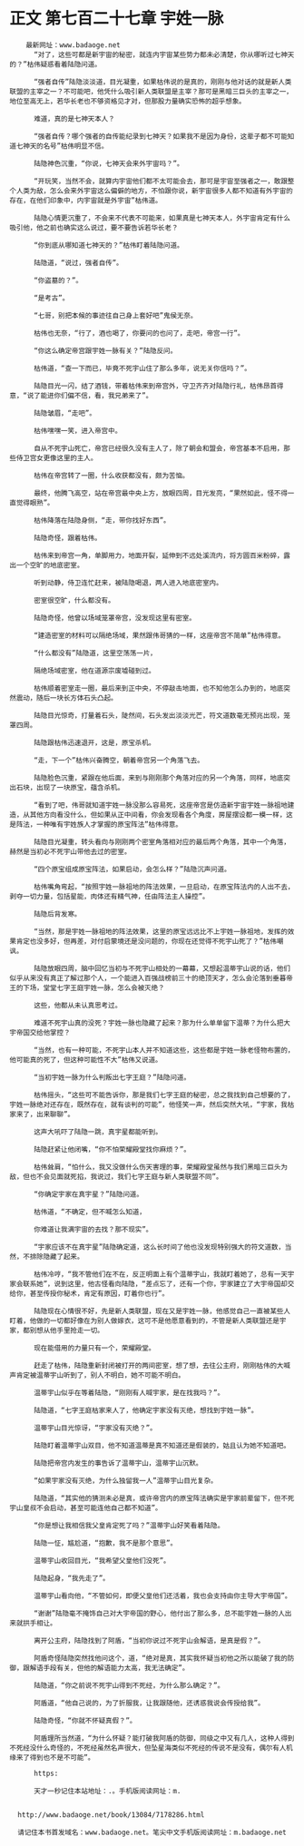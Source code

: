 # 正文 第七百二十七章 宇姓一脉
        最新网址：www.badaoge.net
          “对了，这些可都是新宇宙的秘密，就连内宇宙某些势力都未必清楚，你从哪听过七神天的？”枯伟疑惑看着陆隐问道。
      
          “强者自传”陆隐淡淡道，目光凝重，如果枯伟说的是真的，刚刚与他对话的就是新人类联盟的主宰之一？不可能吧，他凭什么吸引新人类联盟是主宰？那可是黑暗三巨头的主宰之一，地位至高无上，若华长老也不够资格见才对，但那股力量确实恐怖的超乎想象。
      
          难道，真的是七神天本人？
      
          “强者自传？哪个强者的自传能纪录到七神天？如果我不是因为身份，这辈子都不可能知道七神天的名号”枯伟明显不信。
      
          陆隐神色沉重，“你说，七神天会来外宇宙吗？”。
      
          “开玩笑，当然不会，就算内宇宙他们都不太可能会去，那可是宇宙至强者之一，敢跟整个人类为敌，怎么会来外宇宙这么偏僻的地方，不怕跟你说，新宇宙很多人都不知道有外宇宙的存在，在他们印象中，内宇宙就是外宇宙”枯伟道。
      
          陆隐心情更沉重了，不会来不代表不可能来，如果真是七神天本人，外宇宙肯定有什么吸引他，他之前也确实这么说过，要不要告诉若华长老？
      
          “你到底从哪知道七神天的？”枯伟盯着陆隐问道。
      
          陆隐道，“说过，强者自传”。
      
          “你盗墓的？”。
      
          “是考古”。
      
          “七哥，别把本候的事迹往自己身上套好吧”鬼侯无奈。
      
          枯伟也无奈，“行了，酒也喝了，你要问的也问了，走吧，帝宫一行”。
      
          “你这么确定帝宫跟宇姓一脉有关？”陆隐反问。
      
          枯伟道，“查一下而已，毕竟不死宇山住了那么多年，说无关你信吗？”。
      
          陆隐目光一闪，结了酒钱，带着枯伟来到帝宫外，守卫齐齐对陆隐行礼，枯伟昂首得意，“说了能进你们偏不信，看，我兄弟来了”。
      
          陆隐皱眉，“走吧”。
      
          枯伟嘿嘿一笑，进入帝宫中。
      
          自从不死宇山死亡，帝宫已经很久没有主人了，除了朝会和盟会，帝宫基本不启用，那些侍卫宫女更像这里的主人。
      
          枯伟在帝宫转了一圈，什么收获都没有，颇为苦恼。
      
          最终，他腾飞高空，站在帝宫最中央上方，放眼四周，目光发亮，“果然如此，怪不得一直觉得眼熟”。
      
          枯伟降落在陆隐身侧，“走，带你找好东西”。
      
          陆隐奇怪，跟着枯伟。
      
          枯伟来到帝宫一角，单脚用力，地面开裂，延伸到不远处溪流内，将方圆百米粉碎，露出一个空旷的地底密室。
      
          听到动静，侍卫连忙赶来，被陆隐喝退，两人进入地底密室内。
      
          密室很空旷，什么都没有。
      
          陆隐奇怪，他曾以场域笼罩帝宫，没发现这里有密室。
      
          “建造密室的材料可以隔绝场域，果然跟伟哥猜的一样，这座帝宫不简单”枯伟得意。
      
          “什么都没有”陆隐道，这里空荡荡一片，
      
          隔绝场域密室，他在道源宗废墟碰到过。
      
          枯伟顺着密室走一圈，最后来到正中央，不停敲击地面，也不知他怎么办到的，地底突然震动，随后一块长方体石头凸起。
      
          陆隐目光惊奇，打量着石头，陡然间，石头发出淡淡光芒，符文道数毫无预兆出现，笼罩四周。
      
          陆隐跟枯伟迅速退开，这是，原宝杀机。
      
          “走，下一个”枯伟兴奋腾空，朝着帝宫另一个角落飞去。
      
          陆隐脸色沉重，紧跟在他后面，来到与刚刚那个角落对应的另一个角落，同样，地底突出石块，出现了一块原宝，蕴含杀机。
      
          “看到了吧，伟哥就知道宇姓一脉没那么容易死，这座帝宫是仿造新宇宙宇姓一脉祖地建造，从其他方向看没什么，但如果从正中间看，你会发现看各个角度，房屋摆设都一模一样，这是阵法，一种唯有宇姓族人才掌握的原宝阵法”枯伟得意。
      
          陆隐目光凝重，转头看向与刚刚两个密室角落相对应的最后两个角落，其中一个角落，赫然是当初必不死宇山带他去过的密室。
      
          “四个原宝组成原宝阵法，如果启动，会怎么样？”陆隐沉声问道。
      
          枯伟嘴角弯起，“按照宇姓一脉祖地的阵法效果，一旦启动，在原宝阵法内的人出不去，剥夺一切力量，包括星能，肉体还有精气神，任由阵法主人操控”。
      
          陆隐后背发寒。
      
          “当然，那是宇姓一脉祖地的阵法效果，这里的原宝远远比不上宇姓一脉祖地，发挥的效果肯定也没多好，但再差，对付启蒙境还是没问题的，你现在还觉得不死宇山死了？”枯伟嘲讽。
      
          陆隐放眼四周，脑中回忆当初与不死宇山相处的一幕幕，又想起温蒂宇山说的话，他们似乎从来没有真正了解过那个人，一个能进入百强战榜前三十的绝顶天才，怎么会沦落到垂暮帝王的下场，堂堂七字王庭宇姓一脉，怎么会被灭绝？
      
          这些，他都从未认真思考过。
      
          难道不死宇山真的没死？宇姓一脉也隐藏了起来？那为什么单单留下温蒂？为什么把大宇帝国交给他掌控？
      
          “当然，也有一种可能，不死宇山本人并不知道这些，这些都是宇姓一脉老怪物布置的，他可能真的死了，但这种可能性不大”枯伟又说道。
      
          “当初宇姓一脉为什么判叛出七字王庭？”陆隐问道。
      
          枯伟摇头，“这些可不能告诉你，那是我们七字王庭的秘密，总之我找到自己想要的了，宇姓一脉绝对还存在，既然存在，就有谈判的可能”，他怪笑一声，然后突然大吼，“宇家，我枯家来了，出来聊聊”。
      
          这声大吼吓了陆隐一跳，真宇星都能听到。
      
          陆隐赶紧让他闭嘴，“你不怕荣耀殿堂找你麻烦？”。
      
          枯伟耸肩，“怕什么，我又没做什么伤天害理的事，荣耀殿堂虽然与我们黑暗三巨头为敌，但也不会见面就死掐，我说过，我们七字王庭与新人类联盟不同”。
      
          “你确定宇家在真宇星？”陆隐问道。
      
          枯伟道，“不确定，但不喊怎么知道，
      
          你难道让我满宇宙的去找？那不现实”。
      
          “宇家应该不在真宇星”陆隐确定道，这么长时间了他也没发现特别强大的符文道数，当然，不排除隐藏了起来。
      
          枯伟冷哼，“我不管他们在不在，反正明面上有个温蒂宇山，我就盯着她了，总有一天宇家会联系她”，说到这里，他古怪看向陆隐，“差点忘了，还有一个你，宇家建立了大宇帝国却交给你，甚至传授你秘术，肯定有原因，盯着你也行”。
      
          陆隐现在心情很不好，先是新人类联盟，现在又是宇姓一脉，他感觉自己一直被某些人盯着，他做的一切都好像在为别人做嫁衣，这可不是他愿意看到的，不管是新人类联盟还是宇家，都别想从他手里抢走一切。
      
          现在能借用的力量只有一个，荣耀殿堂。
      
          赶走了枯伟，陆隐重新封闭被打开的两间密室，想了想，去往公主府，刚刚枯伟的大喊声肯定被温蒂宇山听到了，别人不明白，她不可能不明白。
      
          温蒂宇山似乎在等着陆隐，“刚刚有人喊宇家，是在找我吗？”。
      
          陆隐道，“七字王庭枯家来人了，他确定宇家没有灭绝，想找到宇姓一脉”。
      
          温蒂宇山目光惊讶，“宇家没有灭绝？”。
      
          陆隐盯着温蒂宇山双目，他不知道温蒂是真不知道还是假装的，姑且认为她不知道吧。
      
          陆隐把帝宫内发生的事告诉了温蒂宇山，温蒂宇山沉默。
      
          “如果宇家没有灭绝，为什么独留我一人”温蒂宇山目光复杂。
      
          陆隐道，“其实他的猜测未必是真，或许帝宫内的原宝阵法确实是宇家前辈留下，但不死宇山皇叔不会启动，甚至可能连他自己都不知道”。
      
          “你是想让我相信我父皇肯定死了吗？”温蒂宇山好笑看着陆隐。
      
          陆隐一怔，尴尬道，“抱歉，我不是那个意思”。
      
          温蒂宇山收回目光，“我希望父皇他们没死”。
      
          陆隐起身，“我先走了”。
      
          温蒂宇山看向他，“不管如何，即便父皇他们还活着，我也会支持由你主导大宇帝国”。
      
          “谢谢”陆隐毫不掩饰自己对大宇帝国的野心，他付出了那么多，总不能宇姓一脉的人出来就拱手相让。
      
          离开公主府，陆隐找到了阿盾，“当初你说过不死宇山会解语，是真是假？”。
      
          阿盾奇怪陆隐突然找他问这个，道，“绝对是真，其实我怀疑当初他之所以能破了我的防御，跟解语手段有关，但他的解语能力太高，我无法确定”。
      
          陆隐道，“你之前说不死宇山得到不死经，为什么那么确定？”。
      
          阿盾道，“他自己说的，为了折服我，让我跟随他，还诱惑我说会传授给我”。
      
          陆隐奇怪，“你就不怀疑真假？”。
      
          阿盾理所当然道，“为什么怀疑？能打破我阿盾的防御，同级之中又有几人，这种人得到不死经没什么奇怪的，不死经虽然名声很大，但坠星海类似不死经的传说不是没有，偶尔有人机缘来了得到也不是不可能”。
      
          https:
      
          天才一秒记住本站地址：.。手机版阅读网址：m.
      
      
      http://www.badaoge.net/book/13084/7178286.html
      
      请记住本书首发域名：www.badaoge.net。笔尖中文手机版阅读网址：m.badaoge.net
